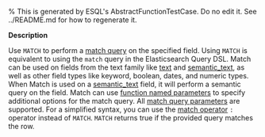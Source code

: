 % This is generated by ESQL's AbstractFunctionTestCase. Do no edit it. See ../README.md for how to regenerate it.

**Description**

Use `MATCH` to perform a [match query](/reference/query-languages/query-dsl/query-dsl-match-query.md) on the specified field. Using `MATCH` is equivalent to using the `match` query in the Elasticsearch Query DSL.  Match can be used on fields from the text family like [text](/reference/elasticsearch/mapping-reference/text.md) and [semantic_text](/reference/elasticsearch/mapping-reference/semantic-text.md), as well as other field types like keyword, boolean, dates, and numeric types. When Match is used on a [semantic_text](/reference/elasticsearch/mapping-reference/semantic-text.md) field, it will perform a semantic query on the field.  Match can use [function named parameters](/reference/query-languages/esql/esql-syntax.md#esql-function-named-params) to specify additional options for the match query. All [match query parameters](/reference/query-languages/query-dsl/query-dsl-match-query.md#match-field-params) are supported.  For a simplified syntax, you can use the [match operator](/reference/query-languages/esql/functions-operators/operators.md#esql-match-operator) `:` operator instead of `MATCH`.  `MATCH` returns true if the provided query matches the row.

